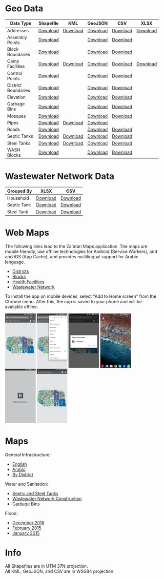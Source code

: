 # Geo Data

| Data Type | Shapefile | KML | GeoJSON | CSV | XLSX
|---|---|---|---|---|---|
| Addresses | [Download](https://github.com/impact-initiatives/reach-jor-zaatari-data/raw/master/data/address/Addresses_2017_02.shp.zip?raw=true) | [Download](https://cdn.rawgit.com/impact-initiatives/reach-jor-zaatari-data/master/data/address/Addresses_2017_02.kml) | [Download](https://cdn.rawgit.com/impact-initiatives/reach-jor-zaatari-data/master/data/address/Addresses_2017_02.geojson) | [Download](https://cdn.rawgit.com/impact-initiatives/reach-jor-zaatari-data/master/data/address/Addresses_2017_02.csv) | [Download](https://github.com/impact-initiatives/reach-jor-zaatari-data/raw/master/data/address/Addresses_2017_02.xlsx?raw=true)
| Assembly Points | [Download](https://github.com/impact-initiatives/reach-jor-zaatari-data/raw/master/data/assembly-points/AssemblyPoints.shp.zip?raw=true) |  | [Download](https://cdn.rawgit.com/impact-initiatives/reach-jor-zaatari-data/master/data/assembly-points/AssemblyPoints.geojson) | [Download](https://cdn.rawgit.com/impact-initiatives/reach-jor-zaatari-data/master/data/assembly-points/AssemblyPoints.csv) |
| Block Boundaries | [Download](https://github.com/impact-initiatives/reach-jor-zaatari-data/raw/master/data/block-boundaries/BlockBoundaries_2016_12.shp.zip?raw=true) |  | [Download](https://cdn.rawgit.com/impact-initiatives/reach-jor-zaatari-data/master/data/block-boundaries/BlockBoundaries_2016_12.geojson) | [Download](https://cdn.rawgit.com/impact-initiatives/reach-jor-zaatari-data/master/data/block-boundaries/BlockBoundaries_2016_12.csv) |
| Camp Facilities | [Download](https://github.com/impact-initiatives/reach-jor-zaatari-data/raw/master/data/camp-facilities/CampFacilities_2017_02.shp.zip?raw=true) | [Download](https://cdn.rawgit.com/impact-initiatives/reach-jor-zaatari-data/master/data/camp-facilities/CampFacilities_2017_02.kml) | [Download](https://cdn.rawgit.com/impact-initiatives/reach-jor-zaatari-data/master/data/camp-facilities/CampFacilities_2017_02.geojson) | [Download](https://cdn.rawgit.com/impact-initiatives/reach-jor-zaatari-data/master/data/camp-facilities/CampFacilities_2017_02.csv) | [Download](https://cdn.rawgit.com/impact-initiatives/reach-jor-zaatari-data/master/data/camp-facilities/CampFacilities_2017_02.xlsx)
| Control Points | [Download](https://github.com/impact-initiatives/reach-jor-zaatari-data/raw/master/data/control-point/ControlPoints_2016_07.shp.zip?raw=true) |  | [Download](https://cdn.rawgit.com/impact-initiatives/reach-jor-zaatari-data/master/data/control-point/ControlPoints_2016_07.geojson) | [Download](https://cdn.rawgit.com/impact-initiatives/reach-jor-zaatari-data/master/data/control-point/ControlPoints_2016_07.csv) |
| District Boundaries | [Download](https://github.com/impact-initiatives/reach-jor-zaatari-data/raw/master/data/district-boundaries/DistrictBoundaries_2016_12.shp.zip?raw=true) |  | [Download](https://cdn.rawgit.com/impact-initiatives/reach-jor-zaatari-data/master/data/district-boundaries/DistrictBoundaries_2016_12.geojson) | [Download](https://cdn.rawgit.com/impact-initiatives/reach-jor-zaatari-data/master/data/district-boundaries/DistrictBoundaries_2016_12.csv) |
| Elevation | [Download](https://github.com/impact-initiatives/reach-jor-zaatari-data/raw/master/data/elevation/Elevation_2015_02.shp.zip?raw=true) |  | [Download](https://cdn.rawgit.com/impact-initiatives/reach-jor-zaatari-data/master/data/elevation/Elevation_2015_02.geojson) | [Download](https://cdn.rawgit.com/impact-initiatives/reach-jor-zaatari-data/master/data/elevation/Elevation_2015_02.csv) |
| Garbage Bins | [Download](https://github.com/impact-initiatives/reach-jor-zaatari-data/raw/master/data/garbage-bins/GarbageBins_2016_10.shp.zip?raw=true) |  | [Download](https://cdn.rawgit.com/impact-initiatives/reach-jor-zaatari-data/master/data/garbage-bins/GarbageBins_2016_10.geojson) | [Download](https://cdn.rawgit.com/impact-initiatives/reach-jor-zaatari-data/master/data/garbage-bins/GarbageBins_2016_10.csv) |
| Mosques | [Download](https://github.com/impact-initiatives/reach-jor-zaatari-data/raw/master/data/mosques/Mosques_2017_01.shp.zip?raw=true) |  | [Download](https://cdn.rawgit.com/impact-initiatives/reach-jor-zaatari-data/master/data/mosques/Mosques_2017_01.geojson) | [Download](https://cdn.rawgit.com/impact-initiatives/reach-jor-zaatari-data/master/data/mosques/Mosques_2017_01.csv) |
| Pipes | [Download](https://github.com/impact-initiatives/reach-jor-zaatari-data/raw/master/data/pipes/Pipes_2016_10.shp.zip?raw=true) | [Download](https://cdn.rawgit.com/impact-initiatives/reach-jor-zaatari-data/master/data/pipes/Pipes_2016_10.kml) | [Download](https://cdn.rawgit.com/impact-initiatives/reach-jor-zaatari-data/master/data/pipes/Pipes_2016_10.geojson) | |
| Roads | [Download](https://github.com/impact-initiatives/reach-jor-zaatari-data/raw/master/data/roads/Roads_2016_12.shp.zip?raw=true) |  | [Download](https://cdn.rawgit.com/impact-initiatives/reach-jor-zaatari-data/master/data/roads/Roads_2016_12.geojson) | [Download](https://cdn.rawgit.com/impact-initiatives/reach-jor-zaatari-data/master/data/roads/Roads_2016_12.csv) |
| Septic Tanks | [Download](https://github.com/impact-initiatives/reach-jor-zaatari-data/raw/master/data/septic-tanks/SepticTanks_2017_01.shp.zip?raw=true) | [Download](https://cdn.rawgit.com/impact-initiatives/reach-jor-zaatari-data/master/data/septic-tanks/SepticTanks_2017_01.kml) | [Download](https://cdn.rawgit.com/impact-initiatives/reach-jor-zaatari-data/master/data/septic-tanks/SepticTanks_2017_01.geojson) | [Download](https://cdn.rawgit.com/impact-initiatives/reach-jor-zaatari-data/master/data/septic-tanks/SepticTanks_2017_01.csv) |
| Steel Tanks | [Download](https://github.com/impact-initiatives/reach-jor-zaatari-data/raw/master/data/steel-tanks/SteelTanks_2016_11.shp.zip?raw=true) | [Download](https://cdn.rawgit.com/impact-initiatives/reach-jor-zaatari-data/master/data/steel-tanks/SteelTanks_2016_11.kml) | [Download](https://cdn.rawgit.com/impact-initiatives/reach-jor-zaatari-data/master/data/steel-tanks/SteelTanks_2016_11.geojson) | [Download](https://cdn.rawgit.com/impact-initiatives/reach-jor-zaatari-data/master/data/steel-tanks/SteelTanks_2016_11.csv) |
| WASH Blocks | [Download](https://github.com/impact-initiatives/reach-jor-zaatari-data/raw/master/data/wash-blocks/WashBlocks_2016_09.shp.zip?raw=true) |  | [Download](https://cdn.rawgit.com/impact-initiatives/reach-jor-zaatari-data/master/data/wash-blocks/WashBlocks_2016_09.geojson) | [Download](https://cdn.rawgit.com/impact-initiatives/reach-jor-zaatari-data/master/data/wash-blocks/WashBlocks_2016_09.csv) |

# Wastewater Network Data

| Grouped By | XLSX | CSV | 
|---|---|---|
| Household | [Download](https://github.com/impact-initiatives/reach-jor-zaatari-data/raw/master/data/wastewater-network/WastewaterNetwork_Household_2017_02.xlsx?raw=true) | [Download](https://github.com/impact-initiatives/reach-jor-zaatari-data/raw/master/data/wastewater-network/WastewaterNetwork_Household_2017_02.xlsx?raw=true)
| Septic Tank | [Download](https://github.com/impact-initiatives/reach-jor-zaatari-data/raw/master/data/wastewater-network/WastewaterNetwork_SepticTank_2017_02.xlsx?raw=true) | [Download](https://github.com/impact-initiatives/reach-jor-zaatari-data/raw/master/data/wastewater-network/WastewaterNetwork_SepticTank_2017_02.xlsx?raw=true)
| Steel Tank | [Download](https://github.com/impact-initiatives/reach-jor-zaatari-data/raw/master/data/wastewater-network/WastewaterNetwork_SteelTank_2017_02.xlsx?raw=true) | [Download](https://github.com/impact-initiatives/reach-jor-zaatari-data/raw/master/data/wastewater-network/WastewaterNetwork_SteelTank_2017_02.xlsx?raw=true)

# Web Maps

The following links lead to the Za'atari Maps application. The maps are mobile friendly, use offline technologies for Android (Service Workers), and and iOS (App Cache), and provides multilingual support for Arabic language. 

- [Districts](https://zaatari-maps.reach-info.org/#/districts)
- [Blocks](https://zaatari-maps.reach-info.org/#/blocks)
- [Health Facilities](https://zaatari-maps.reach-info.org/#/health)
- [Wastewater Network](https://zaatari-maps.reach-info.org/#/waste-water)

To install the app on mobile devices, select "Add to Home screen" from the Chrome menu. After this, the app is saved to your phone and will be available offline.

<img src="./photos/android-install-1.png" width="100" alt="Android Install 1">
<img src="./photos/android-install-2.png" width="100" alt="Android Install 2">
<img src="./photos/android-install-3.png" width="100" alt="Android Install 3">
<img src="./photos/android-install-4.png" width="100" alt="Android Install 4">
<img src="./photos/android-install-5.png" width="100" alt="Android Install 5">
<img src="./photos/android-install-6.png" width="100" alt="Android Install 6">

# Maps

General Infrastructure:

- [English](http://www.reachresourcecentre.info/system/files/resource-documents/reach_jor_map_zaatari_ccm_general_infrastructure_dec2016_1.pdf)
- [Arabic](http://www.reachresourcecentre.info/system/files/resource-documents/reach_jor_map_zaatari_ccm_general_infrastructure_dec2016_ar_0.pdf) 
- [By District](http://www.reachresourcecentre.info/system/files/resource-documents/reach_jor_map_zaatari_ccm_general_infrastructure_district_dec2016_1.pdf)

Water and Sanitation:

- [Septic and Steel Tanks](https://github.com/impact-initiatives/reach-jor-zaatari-data/raw/master/maps/water-and-sanitation/REACH_JOR_Map_Zaatari_WWN_Septic_Steel_Tanks_Imagery_Nov2016.pdf?raw=true)
- [Wastewater Network Construction](http://www.reachresourcecentre.info/system/files/resource-documents/reach_jor_map_zaatari_ccm_wwn_progress_jun2016_a1.pdf)
- [Garbage Bins](https://github.com/impact-initiatives/reach-jor-zaatari-data/raw/master/maps/water-and-sanitation/REACH_JOR_Map_Zaatari_SWM_Garbage_Bins_Nov2016.pdf?raw=true)

Flood:

- [December 2016](https://github.com/impact-initiatives/reach-jor-zaatari-data/raw/master/maps/flood/REACH_JOR_Map_Zaatari_FloodDamage_Dec2016.pdf?raw=true)
- [February 2015](http://www.reachresourcecentre.info/system/files/resource-documents/reach_jor_map_zaatari_janastormaffectedareassaturday_21feb2015_a1.pdf)
- [January 2015](http://www.reachresourcecentre.info/system/files/resource-documents/reach_jor_map_zaatari_stormaffectedareas_overall_26jan2015_a3.pdf)

# Info

All Shapefiles are in UTM 37N projection.  
All KML, GeoJSON, and CSV are in WGS84 projection.
